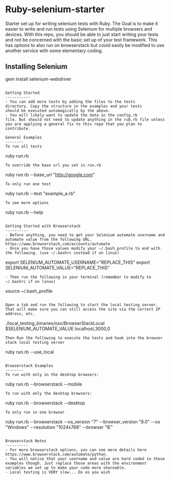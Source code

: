 Ruby-selenium-starter
=========
Starter set up for writing selenium tests with Ruby. The Goal is to make it easier to write and run tests
using Selenium for multiple browsers and devices. With this repo, you should be able to just start writing your tests
and not be concerned with the basic set up of your test framework. This has options to also run on browserstack but could easily be modified to use another service with some elementary coding.

Installing Selenium
----------
gem install selenium-webdriver
```

Getting Started
-----------
- You can add more tests by adding the files to the tests
directory. Copy the structure in the examples and your tests
should be executed automagically by the above.
- You will likely want to update the data in the config.rb
file. But should not need to update anything in the rub.rb file unless you are applying a general fix to this repo that you plan to contribute.

General Examples
--------
To run all tests
```
ruby run.rb
```
To override the base url you set in run.rb
```
ruby run.rb --base_url "http://google.com"
```
To only run one test
```
ruby run.rb --test "example_a.rb"
```
To see more options
```
ruby run.rb --help
```

Getting Started with Browserstack
----------
- Before anything, you need to get your Selenium automate username and automate value from the following URL. https://www.browserstack.com/accounts/automate
- Once you have those values modify your ~/.bash_profile to end with the following. (use ~/.bashrc instead if on linux)
```
export SELENIUM_AUTOMATE_USERNAME="REPLACE_THIS"
export SELENIUM_AUTOMATE_VALUE="REPLACE_THIS"
```
- Then run the following in your terminal (remember to modify to ~/.bashrc if on linux)
```
source ~/.bash_profile
```

Open a tab and run the following to start the local testing server. That will make sure you can still access the site via the correct IP address, etc.
```
./local_testing_binaries/osx/BrowserStackLocal $SELENIUM_AUTOMATE_VALUE localhost,3000,0
```
Then Run the following to execute the tests and hook into the browser stack local testing server
```
ruby run.rb --use_local
```

Browserstack Examples
--------
To run with only in the desktop browsers:
```
ruby run.rb --browserstack --mobile
```
To run with only the desktop browsers:
```
ruby run.rb --browserstack --desktop
```
To only run in one browser
```
ruby run.rb --browserstack --os_version "7" --browser_version "8.0" --os "Windows" --resolution "1024x768" --browser "IE"
````

Browserstack Notes
----------
- For more browserstack options, you can see more details here https://www.browserstack.com/automate/python.
- You will notice that your username and value are hard coded in those examples though. Just replace those areas with the environment variables we set up to make your code more shareable.
- Local testing is VERY slow... Do as you wish

